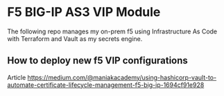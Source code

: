 # F5 BIG-IP AS3 VIP Module 
The following repo manages my on-prem f5 using Infrastructure As Code with Terraform and Vault as my secrets engine.

## How to deploy new f5 VIP configurations




Article https://medium.com/@maniakacademy/using-hashicorp-vault-to-automate-certificate-lifecycle-management-f5-big-ip-1694cf91e928